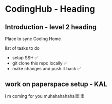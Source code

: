 # CodingHub - Heading 

## Introduction - level 2 heading 

Place to sync Coding Home

list of tasks to do 
- setup SSH ✅
- git clone this repo locally ✅
- make changes and push it back ✅

## work on paperspace setup - KAL
i m coming for you muhahahahaha!!!!!!!!
